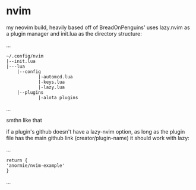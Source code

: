 # nvim
my neovim build, heavily based off of BreadOnPenguins'
uses lazy.nvim as a plugin manager and init.lua as the directory structure:

...


    ~/.config/nvim
    |--init.lua
    |---lua
        |--config
                |-automcd.lua
                |-keys.lua
                |-lazy.lua
        |--plugins
                |-alota plugins

...

smthn like that

if a plugin's github doesn't have a lazy-nvim option, as long as the plugin file has the main github link (creator/plugin-name) it should work with lazy:

...

    return {
    'anormie/nvim-example'
    }

... 
